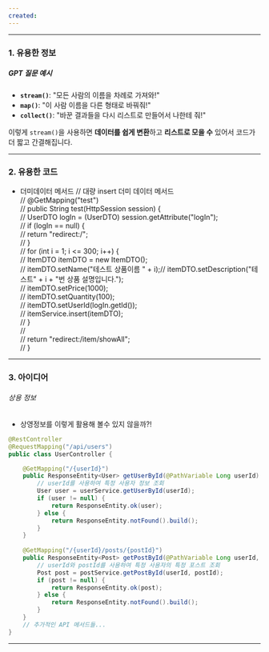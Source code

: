 ```yaml
---
created:
---
```


---

### 1. 유용한 정보

##### GPT 질문 예시

- **`stream()`**: "모든 사람의 이름을 차례로 가져와!"
- **`map()`**: "이 사람 이름을 다른 형태로 바꿔줘!"
- **`collect()`**: "바꾼 결과들을 다시 리스트로 만들어서 나한테 줘!"

이렇게 `stream()`을 사용하면 **데이터를 쉽게 변환**하고 **리스트로 모을 수** 있어서 코드가 더 짧고 간결해집니다.

---
### 2. 유용한 코드

- 더미데이터 메서드
		//    대량 insert 더미 데이터 메서드  
	//    @GetMapping("test")  
	//    public String test(HttpSession session) {  
	//        UserDTO logIn = (UserDTO) session.getAttribute("logIn");  
	//        if (logIn == null) {  
	//            return "redirect:/";  
	//        }  
	//        for (int i = 1; i <= 300; i++) {  
	//            ItemDTO itemDTO = new ItemDTO();  
	//            itemDTO.setName("테스트 상품이름 " + i);//            itemDTO.setDescription("테스트" + i + "번 상품 설명입니다.");  
	//            itemDTO.setPrice(1000);  
	//            itemDTO.setQuantity(100);  
	//            itemDTO.setUserId(logIn.getId());  
	//            itemService.insert(itemDTO);  
	//        }  
	//  
	//        return "redirect:/item/showAll";  
	//    }

---
### 3. 아이디어 
###### 상용 정보
- 상영정보를 이렇게 활용해 볼수 있지 않을까?!
``` java
@RestController
@RequestMapping("/api/users")
public class UserController {

    @GetMapping("/{userId}")
    public ResponseEntity<User> getUserById(@PathVariable Long userId) {
        // userId를 사용하여 특정 사용자 정보 조회
        User user = userService.getUserById(userId);
        if (user != null) {
            return ResponseEntity.ok(user);
        } else {
            return ResponseEntity.notFound().build();
        }
    }
	
    @GetMapping("/{userId}/posts/{postId}")
    public ResponseEntity<Post> getPostById(@PathVariable Long userId, @PathVariable Long postId) {
        // userId와 postId를 사용하여 특정 사용자의 특정 포스트 조회
        Post post = postService.getPostById(userId, postId);
        if (post != null) {
            return ResponseEntity.ok(post);
        } else {
            return ResponseEntity.notFound().build();
        }
    }
    // 추가적인 API 메서드들...
}
```



---



